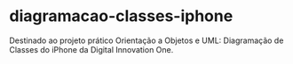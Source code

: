 # diagramacao-classes-iphone
Destinado ao projeto prático Orientação a Objetos e UML: Diagramação de Classes do iPhone da Digital Innovation One.
